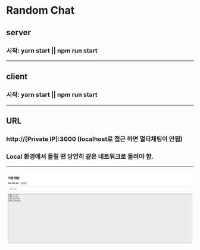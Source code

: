 # Random Chat

## server

### 시작: yarn start || npm run start

---

## client

### 시작: yarn start || npm run start

---

## URL

### http://[Private IP]:3000 (localhost로 접근 하면 멀티채팅이 안됨)

### Local 환경에서 돌릴 땐 당연히 같은 네트워크로 돌려야 함.

---

![capture](./screenShots/capture.png)
